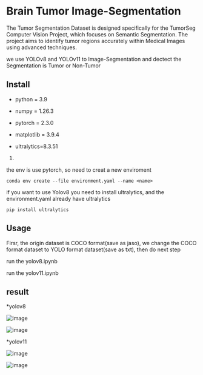 # Brain Tumor Image-Segmentation
The Tumor Segmentation Dataset is designed specifically for the TumorSeg Computer Vision Project, which focuses on Semantic Segmentation. The project aims to identify tumor regions accurately within Medical Images using advanced techniques.

we use YOLOv8 and YOLOv11 to Image-Segmentation and dectect the Segmentation is Tumor or Non-Tumor

## Install
* python = 3.9

* numpy = 1.26.3
  
* pytorch = 2.3.0

* matplotlib = 3.9.4

* ultralytics=8.3.51

1.
the env is use pytorch, so need to creat a new enviroment

```
conda env create --file environment.yaml --name <name>
```

if you want to use Yolov8 you need to install ultralytics, and the environment.yaml already have ultralytics

```
pip install ultralytics
```

## Usage
Firsr, the origin dataset is COCO format(save as jaso), we change the COCO format dataset to YOLO format dataset(save as txt), then do next step

run the yolov8.ipynb

run the yolov11.ipynb

## result

*yolov8

![image](https://github.com/gndd1221/Brain-Tumor-Image-Segmentation/blob/c43e32a0a89187ae01271ab2dd321ee0b6d8bfb6/yolo/runs/detect/train/results.png)

![image](https://github.com/gndd1221/Brain-Tumor-Image-Segmentation/blob/c43e32a0a89187ae01271ab2dd321ee0b6d8bfb6/yolo/runs/detect/train/confusion_matrix.png)

*yolov11

![image](https://github.com/gndd1221/Brain-Tumor-Image-Segmentation/blob/ebfa3c3f9332d9fb85790001b6f9ae9b89009669/yolo/runs/detect/train2/results.png)

![image](https://github.com/gndd1221/Brain-Tumor-Image-Segmentation/blob/ebfa3c3f9332d9fb85790001b6f9ae9b89009669/yolo/runs/detect/train2/confusion_matrix.png)

